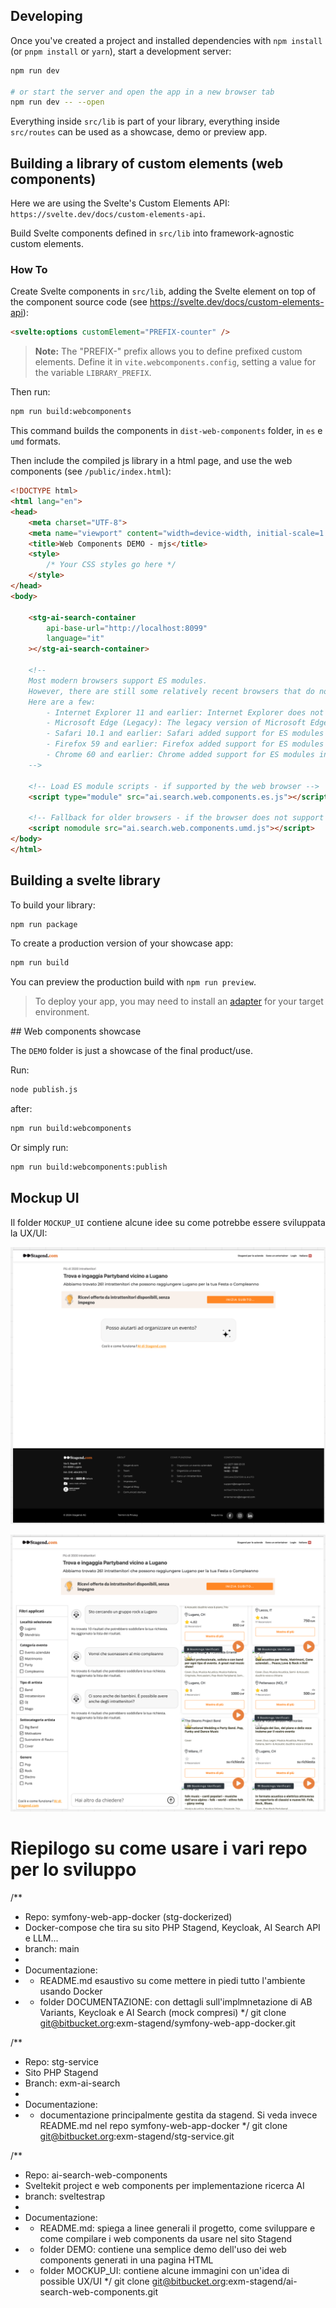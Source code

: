 ## Developing

Once you've created a project and installed dependencies with `npm install` (or `pnpm install` or `yarn`), start a development server:

```bash
npm run dev

# or start the server and open the app in a new browser tab
npm run dev -- --open
```

Everything inside `src/lib` is part of your library, everything inside `src/routes` can be used as a showcase, demo or preview app.

## Building a library of custom elements (web components)

Here we are using the Svelte's Custom Elements API: `https://svelte.dev/docs/custom-elements-api`.

Build Svelte components defined in `src/lib` into framework-agnostic custom elements.

### How To
Create Svelte components in `src/lib`, adding the Svelte element on top of the component source code (see https://svelte.dev/docs/custom-elements-api): 

```html
<svelte:options customElement="PREFIX-counter" />
```

> **Note:** The "PREFIX-" prefix allows you to define prefixed custom elements. 
> Define it in `vite.webcomponents.config`, setting a value for the variable `LIBRARY_PREFIX`.

Then run:

```bash
npm run build:webcomponents
```

This command builds the components in `dist-web-components` folder, in `es` e `umd` formats.

Then include the compiled js library in a html page, and use the web components (see `/public/index.html`):

```html
<!DOCTYPE html>
<html lang="en">
<head>
    <meta charset="UTF-8">
    <meta name="viewport" content="width=device-width, initial-scale=1.0">
    <title>Web Components DEMO - mjs</title>
    <style>
        /* Your CSS styles go here */
    </style>
</head>
<body>

    <stg-ai-search-container
        api-base-url="http://localhost:8099"
        language="it"
    ></stg-ai-search-container>

    <!-- 
    Most modern browsers support ES modules. 
    However, there are still some relatively recent browsers that do not support <script type="module">. 
    Here are a few:
        - Internet Explorer 11 and earlier: Internet Explorer does not support ES modules at all.
        - Microsoft Edge (Legacy): The legacy version of Microsoft Edge (before the switch to Chromium) does not support ES modules.
        - Safari 10.1 and earlier: Safari added support for ES modules in version 11.
        - Firefox 59 and earlier: Firefox added support for ES modules in version 60.
        - Chrome 60 and earlier: Chrome added support for ES modules in version 61.
    -->
    
    <!-- Load ES module scripts - if supported by the web browser -->
    <script type="module" src="ai.search.web.components.es.js"></script>
    
    <!-- Fallback for older browsers - if the browser does not support script type="module" and es files -->
    <script nomodule src="ai.search.web.components.umd.js"></script>
</body>
</html>
```

## Building a svelte library

To build your library:

```bash
npm run package
```

To create a production version of your showcase app:

```bash
npm run build
```

You can preview the production build with `npm run preview`.

> To deploy your app, you may need to install an [adapter](https://kit.svelte.dev/docs/adapters) for your target environment.

## Web components showcase

The `DEMO` folder is just a showcase of the final product/use.

Run:

```bash
node publish.js
```

after:

```bash
npm run build:webcomponents
```

Or simply run:

```bash
npm run build:webcomponents:publish
```

## Mockup UI

Il folder `MOCKUP_UI` contiene alcune idee su come potrebbe essere sviluppata la UX/UI:

![Mockup UI landing AI search](MOCKUP_UI/mock_01_inizio.png)

![Mockup UI AI search chat interaction](MOCKUP_UI/mock_02_chat.png)


# Riepilogo su come usare i vari repo per lo sviluppo

/**
 * Repo: symfony-web-app-docker (stg-dockerized)
 * Docker-compose che tira su sito PHP Stagend, Keycloak, AI Search API e LLM...
 * branch: main
 *
 * Documentazione:
 * - README.md esaustivo su come mettere in piedi tutto l'ambiente usando Docker
 * - folder DOCUMENTAZIONE: con dettagli sull'implmnetazione di AB Variants, Keycloak e AI Search (mock compresi)
 */
git clone git@bitbucket.org:exm-stagend/symfony-web-app-docker.git


/**
 * Repo: stg-service
 * Sito PHP Stagend
 * Branch: exm-ai-search
 *  
 * Documentazione:
 * - documentazione principalmente gestita da stagend. Si veda invece README.md nel repo symfony-web-app-docker
 */
git clone git@bitbucket.org:exm-stagend/stg-service.git


/**
 * Repo: ai-search-web-components
 * Sveltekit project e web components per implementazione ricerca AI
 * branch: sveltestrap
 *
 * Documentazione:
 * - README.md: spiega a linee generali il progetto, come sviluppare e come compilare i web components da usare nel sito Stagend
 * - folder DEMO: contiene una semplice demo dell'uso dei web components generati in una pagina HTML
 * - folder MOCKUP_UI: contiene alcune immagini con un'idea di possible UX/UI
 */
git clone git@bitbucket.org:exm-stagend/ai-search-web-components.git